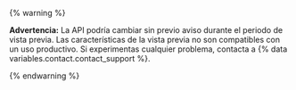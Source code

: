 {% warning %}

**Advertencia:** La API podría cambiar sin previo aviso durante el periodo de vista previa. Las características de la vista previa no son compatibles con un uso productivo. Si experimentas cualquier problema, contacta a {% data variables.contact.contact_support %}.

{% endwarning %}
